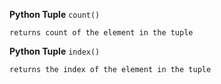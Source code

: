 **Python Tuple** `count()`

    returns count of the element in the tuple

**Python Tuple** `index()`

    returns the index of the element in the tuple
